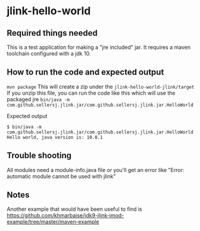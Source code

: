 # jlink-hello-world

## Required things needed
This is a test application for making a "jre included" jar.
It requires a maven toolchain configured with a jdk 10.

## How to run the code and expected output
`mvn package`
This will create a zip under the `jlink-hello-world-jlink/target`
If you unzip this file, you can run the code like this which will use the packaged jre
`bin/java -m com.github.sellersj.jlink.jar/com.github.sellersj.jlink.jar.HelloWorld`

Expected output
```
$ bin/java -m com.github.sellersj.jlink.jar/com.github.sellersj.jlink.jar.HelloWorld
Hello world, java version is: 10.0.1
```

## Trouble shooting
All modules need a module-info.java file or you'll get an error like
"Error: automatic module cannot be used with jlink"

## Notes
Another example that would have been useful to find is
https://github.com/khmarbaise/jdk9-jlink-jmod-example/tree/master/maven-example
